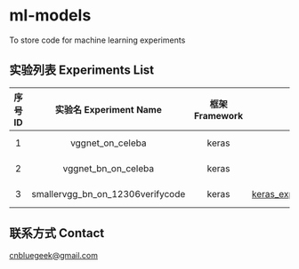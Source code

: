 # ml-models
To store code for machine learning experiments

## 实验列表 Experiments List
|序号 ID|实验名 Experiment Name | 框架 Framework| 代码 Code |数据集 Dataset|精度 Acc|备注 Mark|
|:---:|:---:|:---:|:---:|:---:|:---:|:---:|
|1| vggnet_on_celeba|keras|[keras_exp/train_vgg_on_celeba.py](keras_exp/train_vgg_on_celeba.py)|[CelebA-dataset](http://mmlab.ie.cuhk.edu.hk/projects/CelebA.html)|acc=90.17%|Without BN|
|2|vggnet_bn_on_celeba|keras|[keras_exp/train_vgg_on_celeba.py](keras_exp/train_vgg_on_celeba.py)|[CelebA-dataset](http://mmlab.ie.cuhk.edu.hk/projects/CelebA.html)|acc=90.62%|With BN|
|3|smallervgg_bn_on_12306verifycode|keras|[keras_exp/train_smallervgg_on_12306verifycode.py](keras_exp/train_smallervgg_on_12306verifycode.py)|[12306verifycode-dataset](keras_exp/README.md)|acc=95%|With BN|



## 联系方式 Contact
cnbluegeek@gmail.com

